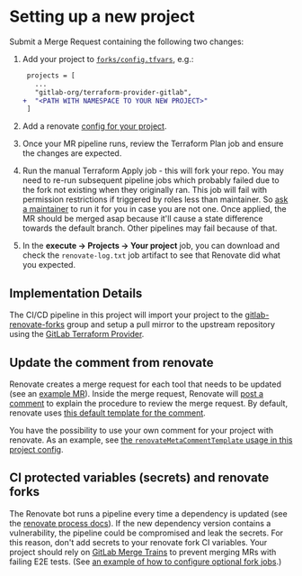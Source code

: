 # Setting up a new project

Submit a Merge Request containing the following two changes:

1. Add your project to [`forks/config.tfvars`](forks/config.tfvars), e.g.:

    ```diff
     projects = [
       ...
       "gitlab-org/terraform-provider-gitlab",
    +  "<PATH WITH NAMESPACE TO YOUR NEW PROJECT>"
     ]
    ```
2. Add a renovate [config for your project](../renovate/).

3. Once your MR pipeline runs, review the Terraform Plan job and ensure the changes are expected.

4. Run the manual Terraform Apply job - this will fork your repo. You may need to re-run subsequent pipeline jobs which probably failed due to the fork not existing when they originally ran. This job will fail with permission restrictions if triggered by roles less than maintainer. So [ask a maintainer](https://gitlab.com/gitlab-org/frontend/renovate-gitlab-bot/-/project_members?with_inherited_permissions=exclude) to run it for you in case you are not one. Once applied, the MR should be merged asap because it'll cause a state difference towards the default branch. Other pipelines may fail because of that.

5. In the **execute -> Projects -> Your project** job, you can download and check the `renovate-log.txt` job artifact to see that Renovate did what you expected.

## Implementation Details

The CI/CD pipeline in this project will import your project to the [gitlab-renovate-forks](https://gitlab.com/gitlab-renovate-forks) group 
and setup a pull mirror to the upstream repository using the [GitLab Terraform Provider](https://gitlab.com/gitlab-org/terraform-provider-gitlab).

## Update the comment from renovate

Renovate creates a merge request for each tool that needs to be updated (see an [example MR]).
Inside the merge request, Renovate will [post a comment][example comment] to explain the procedure to review the merge request.
By default, renovate uses [this default template for the comment](../renovate/comment_templates/default.md).

You have the possibility to use your own comment for your project with renovate.
As an example, see [the `renovateMetaCommentTemplate` usage in this project config](../renovate/projects/engineering-productivity-infrastructure.config.js).

## CI protected variables (secrets) and renovate forks

The Renovate bot runs a pipeline every time a dependency is updated (see the [renovate process docs](https://gitlab.com/gitlab-org/frontend/renovate-gitlab-bot/-/blob/main/docs/process.md)). If the new dependency version contains a vulnerability, the pipeline could be compromised and leak the secrets. For this reason, don't add secrets to your renovate fork CI variables. Your project should rely on [GitLab Merge Trains](https://docs.gitlab.com/ee/ci/pipelines/merge_trains.html) to prevent merging MRs with failing E2E tests. (See [an example of how to configure optional fork jobs](https://gitlab.com/gitlab-org/editor-extensions/gitlab-lsp/-/merge_requests/275).)

[example mr]: https://gitlab.com/gitlab-org/quality/engineering-productivity-infrastructure/-/merge_requests/185
[example comment]: https://gitlab.com/gitlab-org/quality/engineering-productivity-infrastructure/-/merge_requests/185#note_1154622709

